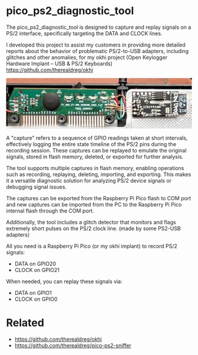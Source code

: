 # pico_ps2_diagnostic_tool
The pico_ps2_diagnostic_tool is designed to capture and replay signals on a PS/2 interface, specifically targeting the DATA and CLOCK lines.

I developed this project to assist my customers in providing more detailed reports about the behavior of problematic PS/2-to-USB adapters, including glitches and other anomalies, for my okhi project (Open Keylogger Hardware Implant – USB & PS/2 Keyboards) https://github.com/therealdreg/okhi

![](withcables.jpg)

A "capture" refers to a sequence of GPIO readings taken at short intervals, effectively logging the entire state timeline of the PS/2 pins during the recording session. These captures can be replayed to emulate the original signals, stored in flash memory, deleted, or exported for further analysis.

The tool supports multiple captures in flash memory, enabling operations such as recording, replaying, deleting, importing, and exporting. This makes it a versatile diagnostic solution for analyzing PS/2 device signals or debugging signal issues.

The captures can be exported from the Raspberry Pi Pico flash to COM port and new captures can be imported from the PC to the Raspberry Pi Pico internal flash through the COM port.

Additionally, the tool includes a glitch detector that monitors and flags extremely short pulses on the PS/2 clock line. (made by some PS2-USB adapters)

All you need is a Raspberry Pi Pico (or my okhi implant) to record PS/2 signals:
- DATA on GPIO20
- CLOCK on GPIO21

When needed, you can replay these signals via:
- DATA on GPIO1
- CLOCK on GPIO0

# Related

- https://github.com/therealdreg/okhi
- https://github.com/therealdreg/pico-ps2-sniffer
